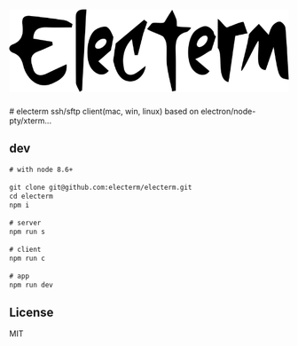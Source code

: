 <h1 align="center">
    <a href="http://jade-press.org">
        <img src="https://raw.githubusercontent.com/electerm/electerm/master/app/static/images/electerm.png", alt="" />
    </a>
</h1>
# electerm
ssh/sftp client(mac, win, linux) based on electron/node-pty/xterm...

## dev
```
# with node 8.6+

git clone git@github.com:electerm/electerm.git
cd electerm
npm i

# server
npm run s

# client
npm run c

# app
npm run dev
```

## License
MIT